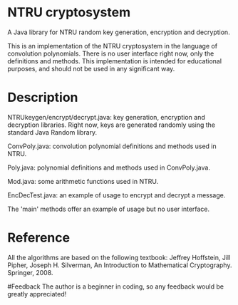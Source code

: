 # NTRU cryptosystem
A Java library for NTRU random key generation, encryption and decryption.

This is an implementation of the NTRU cryptosystem in the language of convolution polynomials.
There is no user interface right now, only the definitions and methods.
This implementation is intended for educational purposes, and should not be used in any significant way.

# Description
NTRUkeygen/encrypt/decrypt.java: key generation, encryption and decryption libraries. Right now, keys are generated randomly using the standard Java Random library.

ConvPoly.java: convolution polynomial definitions and methods used in NTRU.

Poly.java: polynomial definitions and methods used in ConvPoly.java.

Mod.java: some arithmetic functions used in NTRU.

EncDecTest.java: an example of usage to encrypt and decrypt a message.

The 'main' methods offer an example of usage but no user interface.

# Reference
All the algorithms are based on the following textbook:
Jeffrey Hoffstein, Jill Pipher, Joseph H. Silverman, An Introduction to Mathematical Cryptography. Springer, 2008.

#Feedback
The author is a beginner in coding, so any feedback would be greatly appreciated!
